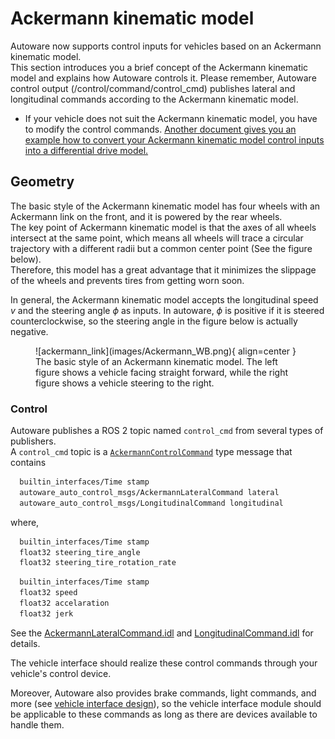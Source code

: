 # Ackermann kinematic model

Autoware now supports control inputs for vehicles based on an Ackermann kinematic model.  
This section introduces you a brief concept of the Ackermann kinematic model
and explains how Autoware controls it.
Please remember,
Autoware control output (/control/command/control_cmd)
publishes lateral and longitudinal commands according to the Ackermann kinematic model.

- If your vehicle does not suit the Ackermann kinematic model, you have to modify the control commands. [Another document gives you an example how to convert your Ackermann kinematic model control inputs into a differential drive model.](https://autowarefoundation.github.io/autoware-documentation/main/how-to-guides/integrating-autoware/creating-vehicle-interface-package/customizing-for-differential-drive-model/)

## Geometry

The basic style of the Ackermann kinematic model has four wheels with an Ackermann link on the front,
and it is powered by the rear wheels.  
The key point of Ackermann kinematic model is
that the axes of all wheels intersect at the same point,
which means
all wheels will trace a circular trajectory with a different radii but a common center point
(See the figure below).  
Therefore,
this model has a great advantage that it minimizes the slippage of the wheels
and prevents tires from getting worn soon.

In general,
the Ackermann kinematic model accepts the longitudinal speed $v$ and the steering angle $\phi$ as inputs.
In autoware, $\phi$ is positive if it is steered counterclockwise,
so the steering angle in the figure below is actually negative.

<figure markdown>
  ![ackermann_link](images/Ackermann_WB.png){ align=center }
  <figcaption>
    The basic style of an Ackermann kinematic model. The left figure shows a vehicle facing straight forward, while the right figure shows a vehicle steering to the right.
  </figcaption>
</figure>

### Control

Autoware publishes a ROS 2 topic named `control_cmd` from several types of publishers.  
A `control_cmd` topic is a [`AckermannControlCommand`](https://gitlab.com/autowarefoundation/autoware.auto/autoware_auto_msgs/-/blob/master/autoware_auto_control_msgs/msg/AckermannControlCommand.idl) type message that contains

```bash title="AckermannControlCommand"
  builtin_interfaces/Time stamp
  autoware_auto_control_msgs/AckermannLateralCommand lateral
  autoware_auto_control_msgs/LongitudinalCommand longitudinal
```

where,

```bash title="AckermannLateralCommand"
  builtin_interfaces/Time stamp
  float32 steering_tire_angle
  float32 steering_tire_rotation_rate
```

```bash title="LongitudinalCommand"
  builtin_interfaces/Time stamp
  float32 speed
  float32 accelaration
  float32 jerk
```

See the [AckermannLateralCommand.idl](https://gitlab.com/autowarefoundation/autoware.auto/autoware_auto_msgs/-/blob/master/autoware_auto_control_msgs/msg/AckermannLateralCommand.idl) and [LongitudinalCommand.idl](https://gitlab.com/autowarefoundation/autoware.auto/autoware_auto_msgs/-/blob/master/autoware_auto_control_msgs/msg/LongitudinalCommand.idl) for details.

The vehicle interface should realize these control commands through your vehicle's control device.

Moreover, Autoware also provides brake commands, light commands, and more (see [vehicle interface design](https://autowarefoundation.github.io/autoware-documentation/main/design/autoware-interfaces/components/vehicle-interface/)), so the vehicle interface module should be applicable to these commands as long as there are devices available to handle them.
